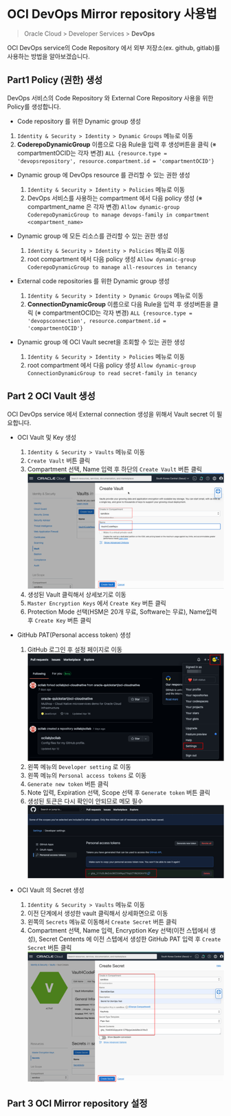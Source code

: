 # OCI DevOps Mirror repository 사용법

> Oracle Cloud > Developer Services > **DevOps**

OCI DevOps service의 Code Repository 에서 외부 저장소(ex. github, gitlab)를 사용하는 방법을 알아보겠습니다.

## Part1 Policy (권한) 생성
DevOps 서비스의 Code Repository 와 External Core Repository 사용을 위한 Policy를 생성합니다.

- Code repository 를 위한 Dynamic group 생성
 1. `Identity & Security > Identity > Dynamic Groups` 메뉴로 이동
 2. **CoderepoDynamicGroup** 이름으로 다음 Rule을 입력 후 생성버튼을 클릭 (※ compartmentOCID는 각자 변경)
   `ALL {resource.type = 'devopsrepository', resource.compartment.id = 'compartmentOCID'}`

- Dynamic group 에 DevOps resource 를 관리할 수 있는 권한 생성
  1. `Identity & Security > Identity > Policies`  메뉴로 이동
  2. DevOps 서비스를 사용하는 compartment 에서 다음 policy 생성 (※ compartment_name 은 각자 변경)
`Allow dynamic-group CoderepoDynamicGroup to manage devops-family in compartment <compartment_name>`

- Dynamic group 에 모든 리소스를 관리할 수 있는 권한 생성
  1. `Identity & Security > Identity > Policies`  메뉴로 이동
  2. root compartment 에서 다음 policy 생성
`Allow dynamic-group CoderepoDynamicGroup to manage all-resources in tenancy`

- External code repositories 를 위한 Dynamic group 생성
  1. `Identity & Security > Identity > Dynamic Groups` 메뉴로 이동
  2. **ConnectionDynamicGroup** 이름으로 다음 Rule을 입력 후 생성버튼을 클릭 (※ compartmentOCID는 각자 변경)
`ALL {resource.type = 'devopsconnection', resource.compartment.id = 'compartmentOCID'}`

- Dynamic group 에 OCI Vault secret을 조회할 수 있는 권한 생성
  1. `Identity & Security > Identity > Policies`  메뉴로 이동
  2. root compartment 에서 다음 policy 생성
`Allow dynamic-group ConnectionDynamicGroup to read secret-family in tenancy`
 
## Part 2 OCI Vault 생성
OCI DevOps service 에서 External connection 생성을 위해서 Vault secret 이 필요합니다.

- OCI Vault 및 Key 생성

   1. `Identity & Security > Vaults` 메뉴로 이동
   2. `Create Vault` 버튼 클릭
   3. Compartment 선택, Name 입력 후 하단의 `Create Vault` 버튼 클릭
![](./images/2a-create-vault.png)
   4. 생성된 Vault 클릭해서 상세보기로 이동
   5. `Master Encryption Keys` 에서 `Create Key` 버튼 클릭
   6. Protection Mode 선택(HSM은 20개 무료, Software는 무료), Name입력 후 `Create Key` 버튼 클릭

- GitHub PAT(Personal access token) 생성
  
  1. GitHub 로그인 후 설정 페이지로 이동
   ![](./images/3a-github-setting.png)
  2. 왼쪽 메뉴의 `Developer setting` 로 이동
  3. 왼쪽 메뉴의 `Personal access tokens` 로 이동
  4. `Generate new token` 버튼 클릭
  5. Note 입력, Expiration 선택, Scope 선택 후 `Generate token` 버튼 클릭
  6. 생성된 토큰은 다시 확인이 안되므로 메모 필수
   ![](images/3a-github-pat.png)

- OCI Vault 의 Secret 생성

   1. `Identity & Security > Vaults` 메뉴로 이동
   2. 이전 단계에서 생성한 vault 클릭해서 상세화면으로 이동
   3. 왼쪽의 `Secrets` 메뉴로 이동해서 `Create Secret` 버튼 클릭
   4. Compartment 선택, Name 입력, Encryption Key 선택(이전 스텝에서 생성), Secret Centents 에 이전 스텝에서 생성한 GitHub PAT 입력 후 `Create Secret` 버튼 클릭
   ![](images/2a-oci-secret.png)

## Part 3 OCI Mirror repository 설정
